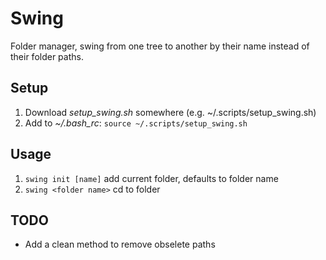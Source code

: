 # Swing
Folder manager, swing from one tree to another by their name instead of their folder paths.

## Setup
1. Download _setup\_swing.sh_ somewhere (e.g. ~/.scripts/setup\_swing.sh)
2. Add to _~/.bash\_rc_: `source ~/.scripts/setup_swing.sh`

## Usage
1. `swing init [name]` add current folder, defaults to folder name
2. `swing <folder name>` cd to folder

## TODO
- Add a clean method to remove obselete paths
